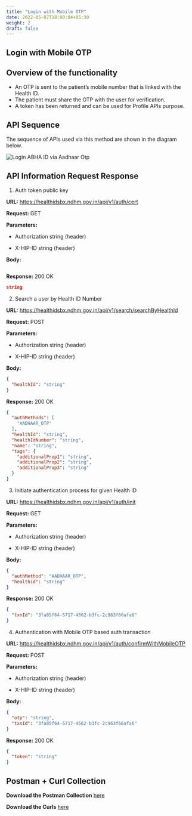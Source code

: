 ```yaml
---
title: "Login with Mobile OTP"
date: 2022-05-07T18:00:04+05:30
weight: 2
draft: false
---
```


## Login with Mobile OTP

## Overview of the functionality 

- An OTP is sent to the patient’s mobile number that is linked with the Health ID.
- The patient must share the OTP with the user for verification.
- A token has been returned and can be used for Profile APIs purpose.


## API Sequence 

The sequence of APIs used via this method are shown in the diagram below.

![Login ABHA ID via Aadhaar Otp](/abdm-docs/img/Login_With_ABHA_using_mobile.png)



## API Information Request Response 

1. Auth token public key

**URL:** https://healthidsbx.ndhm.gov.in/api/v1/auth/cert

**Request:** GET  

**Parameters:**

- Authorization
string (header)

- X-HIP-ID
string (header)


**Body:**

```json

```

**Response:** 200 OK

```json
string
```

2. Search a user by Health ID Number

**URL:** https://healthidsbx.ndhm.gov.in/api/v1/search/searchByHealthId

**Request:** POST  

**Parameters:**

- Authorization
string (header)

- X-HIP-ID
string (header)


**Body:**

```json
{
  "healthId": "string"
}
```

**Response:** 200 OK

```json
{
  "authMethods": [
    "AADHAAR_OTP"
  ],
  "healthId": "string",
  "healthIdNumber": "string",
  "name": "string",
  "tags": {
    "additionalProp1": "string",
    "additionalProp2": "string",
    "additionalProp3": "string"
  }
}
```


3. Initiate authentication process for given Health ID

**URL:** https://healthidsbx.ndhm.gov.in/api/v1/auth/init

**Request:** GET  

**Parameters:**

- Authorization
string (header)

- X-HIP-ID
string (header)


**Body:**

```json
{
  "authMethod": "AADHAAR_OTP",
  "healthid": "string"
}
```

**Response:** 200 OK

```json
{
  "txnId": "3fa85f64-5717-4562-b3fc-2c963f66afa6"
}
```


4. Authentication with Mobile OTP based auth transaction

**URL:** https://healthidsbx.ndhm.gov.in/api/v1/auth/confirmWithMobileOTP

**Request:** POST  

**Parameters:**

- Authorization
string (header)

- X-HIP-ID
string (header)


**Body:**

```json
{
  "otp": "string",
  "txnId": "3fa85f64-5717-4562-b3fc-2c963f66afa6"
}
```

**Response:** 200 OK

```json
{
  "token": "string"
}
```



## Postman + Curl Collection 

**Download the Postman Collection** [here](/abdm-docs/Postman/)

**Download the Curls** [here](/abdm-docs/Curls/)


